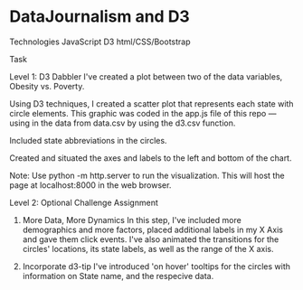# DataJournalism and D3
Technologies
JavaScript
D3
html/CSS/Bootstrap

Task

Level 1: D3 Dabbler
I've created a plot between two of the data variables, Obesity vs. Poverty.

Using D3 techniques, I created a scatter plot that represents each state with circle elements. This graphic was coded in the app.js file of this repo — using in the data from data.csv by using the d3.csv function.

Included state abbreviations in the circles.

Created and situated the axes and labels to the left and bottom of the chart.

Note: Use python -m http.server to run the visualization. This will host the page at localhost:8000 in the web browser.

Level 2: Optional Challenge Assignment
1. More Data, More Dynamics
In this step, I've included more demographics and more factors, placed additional labels in my X Axis and gave them click events. I've also animated the transitions for the circles' locations, its state labels, as well as the range of the X axis.

2. Incorporate d3-tip
I've introduced 'on hover' tooltips for the circles with information on State name, and the respecive data.
